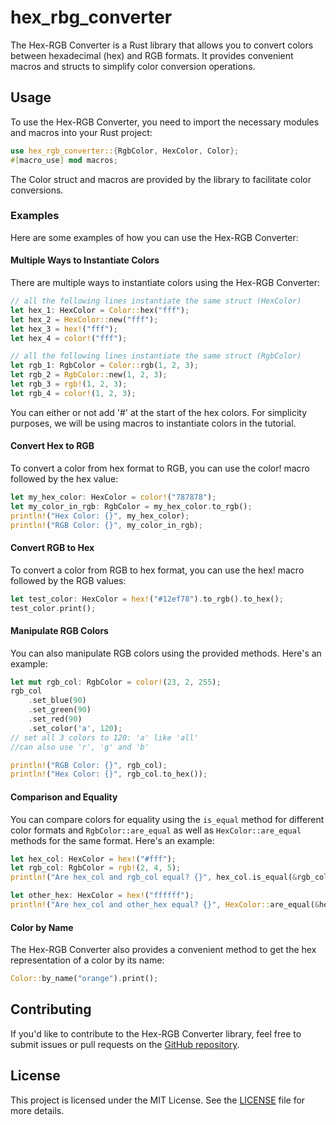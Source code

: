 # hex_rbg_converter

The Hex-RGB Converter is a Rust library that allows you to convert colors between hexadecimal (hex) and RGB formats. It provides convenient macros and structs to simplify color conversion operations.

## Usage

To use the Hex-RGB Converter, you need to import the necessary modules and macros into your Rust project:

```rust
use hex_rgb_converter::{RgbColor, HexColor, Color};
#[macro_use] mod macros;
```

The Color struct and macros are provided by the library to facilitate color conversions.

### Examples

Here are some examples of how you can use the Hex-RGB Converter:


#### Multiple Ways to Instantiate Colors

There are multiple ways to instantiate colors using the Hex-RGB Converter:

```rust
// all the following lines instantiate the same struct (HexColor)
let hex_1: HexColor = Color::hex("fff");
let hex_2 = HexColor::new("fff");
let hex_3 = hex!("fff");
let hex_4 = color!("fff");

// all the following lines instantiate the same struct (RgbColor)
let rgb_1: RgbColor = Color::rgb(1, 2, 3);
let rgb_2 = RgbColor::new(1, 2, 3);
let rgb_3 = rgb!(1, 2, 3);
let rgb_4 = color!(1, 2, 3);
```

You can either or not add '#' at the start of the hex colors.
For simplicity purposes, we will be using macros to instantiate colors in the tutorial.


#### Convert Hex to RGB

To convert a color from hex format to RGB, you can use the color! macro followed by the hex value:

```rust
let my_hex_color: HexColor = color!("787878");
let my_color_in_rgb: RgbColor = my_hex_color.to_rgb();
println!("Hex Color: {}", my_hex_color);
println!("RGB Color: {}", my_color_in_rgb);
```


#### Convert RGB to Hex

To convert a color from RGB to hex format, you can use the hex! macro followed by the RGB values:

```rust
let test_color: HexColor = hex!("#12ef78").to_rgb().to_hex();
test_color.print();
```


#### Manipulate RGB Colors

You can also manipulate RGB colors using the provided methods. Here's an example:

```rust
let mut rgb_col: RgbColor = color!(23, 2, 255);
rgb_col
    .set_blue(90)
    .set_green(90)
    .set_red(90)
    .set_color('a', 120);
// set all 3 colors to 120: 'a' like 'all'
//can also use 'r', 'g' and 'b'

println!("RGB Color: {}", rgb_col);
println!("Hex Color: {}", rgb_col.to_hex());
```

#### Comparison and Equality

You can compare colors for equality using the `is_equal` method for different color formats and `RgbColor::are_equal` as well as `HexColor::are_equal` methods for the same format. Here's an example:

```rust
let hex_col: HexColor = hex!("#fff");
let rgb_col: RgbColor = rgb!(2, 4, 5);
println!("Are hex_col and rgb_col equal? {}", hex_col.is_equal(&rgb_col)); // false here

let other_hex: HexColor = hex!("ffffff");
println!("Are hex_col and other_hex equal? {}", HexColor::are_equal(&hex_col, &other_hex)); // true here
```


#### Color by Name

The Hex-RGB Converter also provides a convenient method to get the hex representation of a color by its name:

```rust
Color::by_name("orange").print();
```


## Contributing

If you'd like to contribute to the Hex-RGB Converter library, feel free to submit issues or pull requests on the [GitHub repository](https://github.com/DevYatsu/hex_rgb_converter).

## License

This project is licensed under the MIT License. See the [LICENSE](./LICENSE) file for more details.
